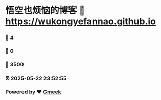 # 悟空也烦恼的博客 :link: https://wukongyefannao.github.io 
### :page_facing_up: [4](https://wukongyefannao.github.io/tag.html) 
### :speech_balloon: 0 
### :hibiscus: 3500 
### :alarm_clock: 2025-05-22 23:52:55 
### Powered by :heart: [Gmeek](https://github.com/Meekdai/Gmeek)
